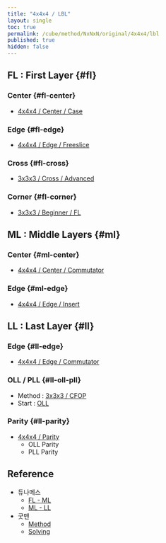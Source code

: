 ```yaml
---
title: "4x4x4 / LBL"
layout: single
toc: true
permalink: /cube/method/NxNxN/original/4x4x4/lbl
published: true
hidden: false
---
```


<head>
  <base target="_blank">
  <style>
    img {
      max-width: 250px;
    }
  </style>
</head>



## FL : First Layer {#fl}

### Center {#fl-center}

- [4x4x4 / Center / Case](/cube/method/NxNxN/original/4x4x4/center/case)

### Edge {#fl-edge}

- [4x4x4 / Edge / Freeslice](/cube/method/NxNxN/original/4x4x4/edge/freeslice)

### Cross {#fl-cross}

- [3x3x3 / Cross / Advanced](/cube/method/NxNxN/original/3x3x3/cross/advanced)

### Corner {#fl-corner}

- [3x3x3 / Beginner / FL](/cube/method/NxNxN/original/3x3x3/beginner/fl)


## ML : Middle Layers {#ml}

### Center {#ml-center}

- [4x4x4 / Center / Commutator](/cube/method/NxNxN/original/4x4x4/center/commutator)

### Edge {#ml-edge}

- [4x4x4 / Edge / Insert](/cube/method/NxNxN/original/4x4x4/edge/insert)




## LL : Last Layer {#ll}

### Edge {#ll-edge}

- [4x4x4 / Edge / Commutator](/cube/method/NxNxN/original/4x4x4/edge/commutator)

### OLL / PLL {#ll-oll-pll}

- Method : [3x3x3 / CFOP](/cube/method/NxNxN/original/3x3x3/cfop)
- Start : [OLL](/cube/method/NxNxN/original/3x3x3/cfop#oll)

### Parity {#ll-parity}

- [4x4x4 / Parity](/cube/method/NxNxN/original/4x4x4/parity)
  - OLL Parity
  - PLL Parity



## Reference

- 듀나메스
  - [FL - ML](https://youtu.be/_Hbf2TpsoUI)
  - [ML - LL](https://youtu.be/MtVIzF3Umyo)
- 굿맨
  - [Method](https://youtu.be/D_UYYz_OwOM)
  - [Solving](https://youtu.be/iRoivG7Te40)
